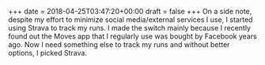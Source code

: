 +++
date = 2018-04-25T03:47:20+00:00
draft = false
+++
On a side note, despite my effort to minimize social media/external services I use, I started using Strava to track my runs. I made the switch mainly because I recently found out the Moves app that I regularly use was bought by Facebook years ago. Now I need something else to track my runs and without better options, I picked Strava.